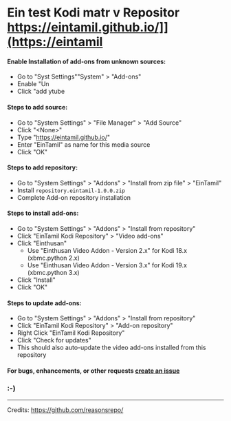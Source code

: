 # Ein test Kodi matr v Repositor https://eintamil.github.io/]](https://eintamil
#### Enable Installation of add-ons from unknown sources:
* Go to "Syst Settings""System" > "Add-ons"
* Enable "Un
* Click "add ytube

#### Steps to add source:
* Go to "System Settings" > "File Manager" > "Add Source"
* Click "\<None>"
* Type "https://eintamil.github.io/"
* Enter "EinTamil" as name for this media source
* Click "OK"

#### Steps to add repository:
* Go to "System Settings" > "Addons" > "Install from zip file" > "EinTamil"
* Install `repository.eintamil-1.0.0.zip`
* Complete Add-on repository installation

#### Steps to install add-ons:
* Go to "System Settings" > "Addons" > "Install from repository"
* Click "EinTamil Kodi Repository" > "Video add-ons"
* Click "Einthusan"
  * Use "Einthusan Video Addon - Version 2.x" for Kodi 18.x (xbmc.python 2.x)
  * Use "Einthusan Video Addon - Version 3.x" for Kodi 19.x (xbmc.python 3.x)
* Click "Install"
* Click "OK"

#### Steps to update add-ons:
* Go to "System Settings" > "Addons" > "Install from repository"
* Click "EinTamil Kodi Repository" > "Add-on repository"
* Right Click "EinTamil Kodi Repository"
* Click "Check for updates"
* This should also auto-update the video add-ons installed from this repository

#### For bugs, enhancements, or other requests [create an issue](https://github.com/eintamil/repository.eintamil/issues)

### :-)

---
Credits: https://github.com/reasonsrepo/
